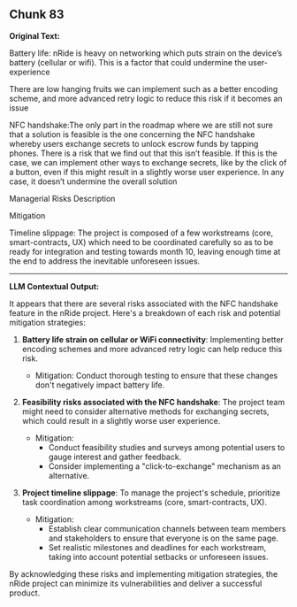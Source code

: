 ## Chunk 83

**Original Text:**

Battery life: nRide is heavy on networking which puts strain
on the device’s battery (cellular or wifi). This is a factor that
could undermine the user-experience

There are low hanging fruits we can implement such as a
better encoding scheme, and more advanced retry logic to
reduce this risk if it becomes an issue

NFC handshake:The only part in the roadmap where we are
still not sure that a solution is feasible is the one concerning
the NFC handshake whereby users exchange secrets to
unlock escrow funds by tapping phones. There is a risk that
we find out that this isn’t feasible. If this is the case, we can implement other ways to exchange
secrets, like by the click of a button, even if this might result
in a slightly worse user experience. In any case, it doesn’t
undermine the overall solution

Managerial Risks
Description

Mitigation

Timeline slippage: The project is composed of a few
workstreams (core, smart-contracts, UX) which need to be
coordinated carefully so as to be ready for integration and
testing towards month 10, leaving enough time at the end to
address the inevitable unforeseen issues.

---

**LLM Contextual Output:**

It appears that there are several risks associated with the NFC handshake feature in the nRide project. Here's a breakdown of each risk and potential mitigation strategies:

1. **Battery life strain on cellular or WiFi connectivity**: Implementing better encoding schemes and more advanced retry logic can help reduce this risk.
   - Mitigation: Conduct thorough testing to ensure that these changes don't negatively impact battery life.

2. **Feasibility risks associated with the NFC handshake**: The project team might need to consider alternative methods for exchanging secrets, which could result in a slightly worse user experience. 
   - Mitigation:
     - Conduct feasibility studies and surveys among potential users to gauge interest and gather feedback.
     - Consider implementing a "click-to-exchange" mechanism as an alternative.

3. **Project timeline slippage**: To manage the project's schedule, prioritize task coordination among workstreams (core, smart-contracts, UX).
   - Mitigation:
     - Establish clear communication channels between team members and stakeholders to ensure that everyone is on the same page.
     - Set realistic milestones and deadlines for each workstream, taking into account potential setbacks or unforeseen issues.

By acknowledging these risks and implementing mitigation strategies, the nRide project can minimize its vulnerabilities and deliver a successful product.
